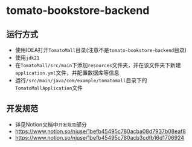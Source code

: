 # tomato-bookstore-backend

## 运行方式

- 使用IDEA打开`TomatoMall`目录(注意不是`tomato-bookstore-backend`目录)
- 使用`jdk21`
- 在`TomatoMall/src/main`下添加`resources`文件夹，并在该文件夹下新建`application.yml`文件，并配置数据库等信息
- 运行`/src/main/java/com/example/tomatomall`目录下的`TomatoMallApplication`文件



## 开发规范

- 详见Notion文档中`开发规范`部分
- https://www.notion.so/njuse/1befb45495c780acba08d7937b08eaf8
- https://www.notion.so/njuse/1befb45495c780acb3cdfb16d1706924
